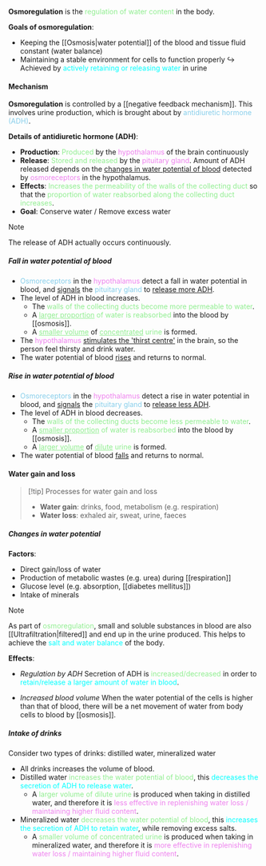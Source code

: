**Osmoregulation** is the <span style="color: lightgreen">regulation of water content</span> in the body.

**Goals of osmoregulation**:
- Keeping the [[Osmosis|water potential]] of the blood and tissue fluid constant (water balance)
- Maintaining a stable environment for cells to function properly
↪️ Achieved by <span style="color: aqua">actively retaining or releasing water</span> in urine

#### Mechanism
**Osmoregulation** is controlled by a [[negative feedback mechanism]]. This involves urine production, which is brought about by <span style="color: skyblue">antidiuretic hormone (ADH)</span>.

**Details of antidiuretic hormone (ADH)**:
- **Production**: <span style="color: lightgreen">Produced</span> by the <span style="color: violet">hypothalamus</span> of the brain continuously
- **Release**: <span style="color: lightgreen">Stored and released</span> by the <span style="color: violet">pituitary gland</span>. Amount of ADH released depends on the <u>changes in water potential of blood</u> detected by <span style="color: violet">osmoreceptors</span> in the hypothalamus.
- **Effects**: <span style="color: lightgreen">Increases the permeability of the walls of the collecting duct</span> so that the <span style="color: lightgreen">proportion of water reabsorbed along the collecting duct increases</span>.
- **Goal**: Conserve water / Remove excess water

> [!note]
> The release of ADH actually occurs continuously.

##### Fall in water potential of blood
- <span style="color: skyblue">Osmoreceptors</span> in the <span style="color: violet">hypothalamus</span> detect a fall in water potential in blood, and <u>signals</u> the <span style="color: skyblue">pituitary gland</span> to <u>release more ADH</u>.
- The level of ADH in blood increases.
	- The <span style="color: lightgreen">walls of the collecting ducts become more permeable to water</span>.
	- A <span style="color: lightgreen"><u>larger proportion</u> of water is reabsorbed</span> into the blood by [[osmosis]].
	- A <span style="color: lightgreen"><u>smaller volume</u></span> of <span style="color: lightgreen"><u>concentrated</u> urine</span> is formed.
- The <span style="color: violet">hypothalamus</span> <u>stimulates the 'thirst centre'</u> in the brain, so the person feel thirsty and drink water.
- The water potential of blood <u>rises</u> and returns to normal.

##### Rise in water potential of blood
- <span style="color: skyblue">Osmoreceptors</span> in the <span style="color: violet">hypothalamus</span> detect a rise in water potential in blood, and <u>signals</u> the <span style="color: skyblue">pituitary gland</span> to <u>release less ADH</u>.
- The level of ADH in blood decreases.
	- The <span style="color: lightgreen">walls of the collecting ducts become less permeable to water</span>.
	- A <span style="color: lightgreen"><u>smaller proportion</u> of water is reabsorbed</span> into the blood by [[osmosis]].
	- A <span style="color: lightgreen"><u>larger volume</u></span> of <span style="color: lightgreen"><u>dilute</u> urine</span> is formed.
- The water potential of blood <u>falls</u> and returns to normal.

#### Water gain and loss

> [!tip] Processes for water gain and loss
> - **Water gain**: drinks, food, metabolism (e.g. respiration)
> - **Water loss**: exhaled air, sweat, urine, faeces
##### Changes in water potential
**Factors**:
- Direct gain/loss of water
- Production of metabolic wastes (e.g. urea) during [[respiration]]
- Glucose level (e.g. absorption, [[diabetes mellitus]])
- Intake of minerals

> [!note]
> As part of <span style="color: lightgreen">osmoregulation</span>, small and soluble substances in blood are also [[Ultrafiltration|filtered]] and end up in the urine produced. This helps to achieve the <span style="color: aqua">salt and water balance</span> of the body.

**Effects**:
- *Regulation by ADH*
  Secretion of ADH is <span style="color: lightgreen">increased/decreased</span> in order to <span style="color: aqua">retain/release a larger amount of water in blood</span>.

- *Increased blood volume*
  When the water potential of the cells is higher than that of blood, there will be a net movement of water from body cells to blood by [[osmosis]].

##### Intake of drinks
Consider two types of drinks: distilled water, mineralized water
- All drinks increases the volume of blood.
- Distilled water <span style="color: lightgreen">increases the water potential of blood</span>, this <span style="color: aqua">decreases the secretion of ADH to release water</span>.
	- A <span style="color: lightgreen">larger volume of dilute urine</span> is produced when taking in distilled water, and therefore it is <span style="color: violet">less effective in replenishing water loss / maintaining higher fluid content</span>.
- Mineralized water <span style="color: lightgreen">decreases the water potential of blood</span>, this <span style="color: aqua">increases the secretion of ADH to retain water</span>, while removing excess salts.
	- A <span style="color: lightgreen">smaller volume of concentrated urine</span> is produced when taking in mineralized water, and therefore it is <span style="color: violet">more effective in replenishing water loss / maintaining higher fluid content</span>.
